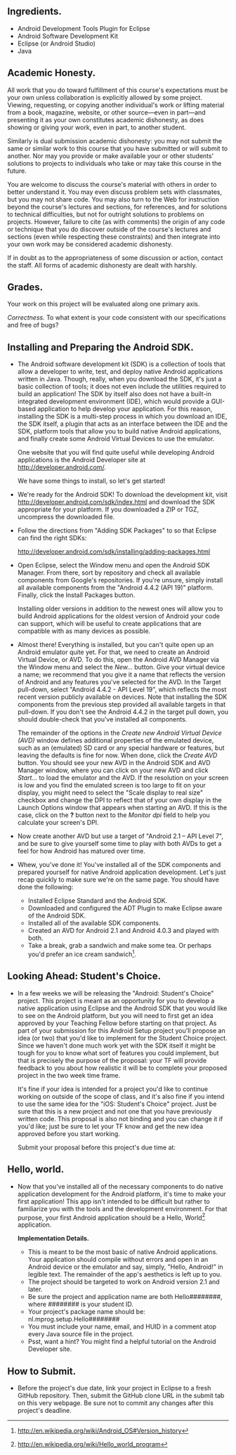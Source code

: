 ## Ingredients.

* Android Development Tools Plugin for Eclipse
* Android Software Development Kit
* Eclipse (or Android Studio)
* Java

## Academic Honesty.

All work that you do toward fulfillment of this course's expectations must be your own unless collaboration is explicitly allowed by some project. Viewing, requesting, or copying another individual's work or lifting material from a book, magazine, website, or other source—even in part—and presenting it as your own constitutes academic dishonesty, as does showing or giving your work, even in part, to another student.

Similarly is dual submission academic dishonesty: you may not submit the same or similar work to this course that you have submitted or will submit to another. Nor may you provide or make available your or other students' solutions to projects to individuals who take or may take this course in the future.

You are welcome to discuss the course's material with others in order to better understand it. You may even discuss problem sets with classmates, but you may not share code. You may also turn to the Web for instruction beyond the course's lectures and sections, for references, and for solutions to technical difficulties, but not for outright solutions to problems on projects. However, failure to cite (as with comments) the origin of any code or technique that you do discover outside of the course's lectures and sections (even while respecting these constraints) and then integrate into your own work may be considered academic dishonesty.

If in doubt as to the appropriateness of some discussion or action, contact the staff. All forms of academic dishonesty are dealt with harshly.

## Grades.

Your work on this project will be evaluated along one primary axis.

*Correctness.* To what extent is your code consistent with our specifications and free of bugs?

## Installing and Preparing the Android SDK.

*   The Android software development kit (SDK) is a collection of tools that allow a developer to write, test, and deploy native Android applications written in Java. Though, really, when you download the SDK, it's just a basic collection of tools; it does not even include the utilities required to build an application! The SDK by itself also does not have a built-in integrated development environment (IDE), which would provide a GUI-based application to help develop your application. For this reason, installing the SDK is a multi-step process in which you download an IDE, the SDK itself, a plugin that acts as an interface between the IDE and the SDK, platform tools that allow you to build native Android applications, and finally create some Android Virtual Devices to use the emulator.

    One website that you will find quite useful while developing Android applications is the Android Developer site at <http://developer.android.com/>.

    We have some things to install, so let's get started!

*   We're ready for the Android SDK! To download the development kit, visit <http://developer.android.com/sdk/index.html> and download the SDK appropriate for your platform. If you downloaded a ZIP or TGZ, uncompress the downloaded file.

*   Follow the directions from "Adding SDK Packages" to so that Eclipse can find the right SDKs:

	<http://developer.android.com/sdk/installing/adding-packages.html>

*   Open Eclipse, select the Window menu and open the Android SDK Manager. From there, sort by repository and check all available components from Google's repositories. If you're unsure, simply install all available components from the "Android 4.4.2 (API 19)" platform. Finally, click the Install Packages button.

    Installing older versions in addition to the newest ones will allow you to build Android applications for the oldest version of Android your code can support, which will be useful to create applications that are compatible with as many devices as possible.

*   Almost there! Everything is installed, but you can't quite open up an Android emulator quite yet. For that, we need to create an Android Virtual Device, or AVD. To do this, open the Android AVD Manager via the Window menu and select the *New...* button. Give your virtual device a name; we recommend that you give it a name that reflects the version of Android and any features you've selected for the AVD. In the Target pull-down, select "Android 4.4.2 - API Level 19", which reflects the most recent version publicly available on devices. Note that installing the SDK components from the previous step provided all available targets in that pull-down. If you don't see the Android 4.4.2 in the target pull down, you should double-check that you've installed all components.

    The remainder of the options in the *Create new Android Virtual Device (AVD)* window defines additional properties of the emulated device, such as an (emulated) SD card or any special hardware or features, but leaving the defaults is fine for now. When done, click the *Create AVD* button. You should see your new AVD in the Android SDK and AVD Manager window, where you can click on your new AVD and click *Start...* to load the emulator and the AVD. If the resolution on your screen is low and you find the emulated screen is too large to fit on your display, you might need to select the "Scale display to real size" checkbox and change the DPI to reflect that of your own display in the Launch Options window that appears when starting an AVD. If this is the case, click on the **?** button next to the *Monitor dpi* field to help you calculate your screen's DPI.

*   Now create another AVD but use a target of "Android 2.1 – API Level 7", and be sure to give yourself some time to play with both AVDs to get a feel for how Android has matured over time.

*   Whew, you've done it! You've installed all of the SDK components and prepared yourself for native Android application development. Let's just recap quickly to make sure we're on the same page. You should have done the following:

	* Installed Eclipse Standard and the Android SDK.
	* Downloaded and configured the ADT Plugin to make Eclipse aware of the Android SDK.
	* Installed all of the available SDK components.
	* Created an AVD for Android 2.1 and Android 4.0.3 and played with both.
	* Take a break, grab a sandwich and make some tea. Or perhaps you'd prefer an ice cream sandwich[^1].

[^1]: <http://en.wikipedia.org/wiki/Android_OS#Version_history>

## Looking Ahead: Student's Choice.

*   In a few weeks we will be releasing the "Android: Student's Choice" project. This project is meant as an opportunity for you to develop a native application using Eclipse and the Android SDK that you would like to see on the Android platform, but you will need to first get an idea approved by your Teaching Fellow before starting on that project. As part of your submission for this Android Setup project you'll propose an idea (or two) that you'd like to implement for the Student Choice project. Since we haven't done much work yet with the SDK itself it might be tough for you to know what sort of features you could implement, but that is precisely the purpose of the proposal: your TF will provide feedback to you about how realistic it will be to complete your proposed project in the two week time frame.

    It's fine if your idea is intended for a project you'd like to continue working on outside of the scope of class, and it's also fine if you intend to use the same idea for the "iOS: Student's Choice" project. Just be sure that this is a new project and not one that you have previously written code. This proposal is also not binding and you can change it if you'd like; just be sure to let your TF know and get the new idea approved before you start working.

    Submit your proposal before this project's due time at:

## Hello, world.

*   Now that you've installed all of the necessary components to do native application development for the Android platform, it's time to make your first application! This app isn't intended to be difficult but rather to familiarize you with the tools and the development environment. For that purpose, your first Android application should be a Hello, World[^2] application.

	**Implementation Details.**
	
	* This is meant to be the most basic of native Android applications. Your application should compile without errors and open in an Android device or the emulator and say, simply, "Hello, Android!" in legible text. The remainder of the app's aesthetics is left up to you.
	* The project should be targeted to work on Android version 2.1 and later.
	* Be sure the project and application name are both Hello########, where ######## is your student ID.
	* Your project's package name should be: nl.mprog.setup.Hello########
	* You must include your name, email, and HUID in a comment atop every Java source file in the project.
	* Psst, want a hint? You might find a helpful tutorial on the Android Developer site.

[^2]: <http://en.wikipedia.org/wiki/Hello_world_program>

## How to Submit.

*   Before the project's due date, link your project in Eclipse to a fresh GitHub repository. Then, submit the GitHub clone URL in the submit tab on this very webpage. Be sure not to commit any changes after this project's deadline.
